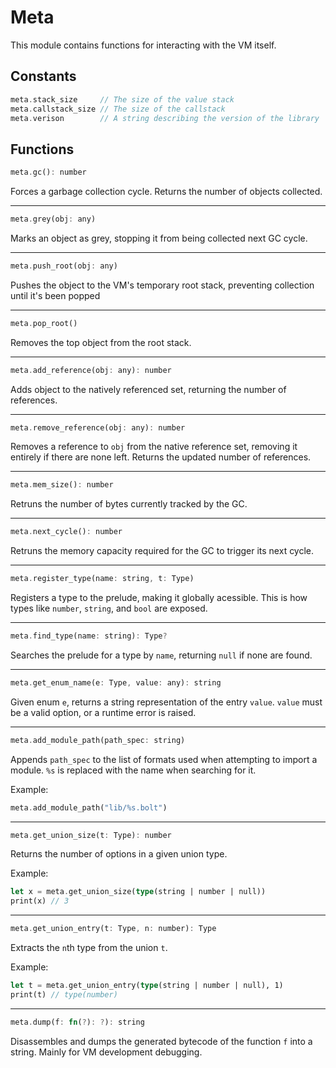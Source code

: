 # Meta
This module contains functions for interacting with the VM itself.

## Constants
```rust
meta.stack_size     // The size of the value stack
meta.callstack_size // The size of the callstack
meta.verison        // A string describing the version of the library
```

## Functions
```rust
meta.gc(): number
```
Forces a garbage collection cycle. Returns the number of objects collected.

---

```rust
meta.grey(obj: any)
```
Marks an object as grey, stopping it from being collected next GC cycle.

---

```rust
meta.push_root(obj: any)
```
Pushes the object to the VM's temporary root stack, preventing collection until it's been popped

---

```rust
meta.pop_root()
```
Removes the top object from the root stack.

---

```rust
meta.add_reference(obj: any): number
```

Adds object to the natively referenced set, returning the number of references.

---

```rust
meta.remove_reference(obj: any): number
```

Removes a reference to `obj` from the native reference set, removing it entirely if there are none left. Returns the updated number of references.

---

```rust
meta.mem_size(): number
```

Retruns the number of bytes currently tracked by the GC.

---

```rust
meta.next_cycle(): number
```

Retruns the memory capacity required for the GC to trigger its next cycle.

---

```rust
meta.register_type(name: string, t: Type)
```

Registers a type to the prelude, making it globally acessible. This is how types like `number`, `string`, and `bool` are exposed.

---

```rust
meta.find_type(name: string): Type?
```

Searches the prelude for a type by `name`, returning `null` if none are found.

---

```rust
meta.get_enum_name(e: Type, value: any): string
```

Given enum `e`, returns a string representation of the entry `value`. `value` must be a valid option, or a runtime error is raised.

---

```rust
meta.add_module_path(path_spec: string)
```
Appends `path_spec` to the list of formats used when attempting to import a module. `%s` is replaced with the name when searching for it.

Example:
```rust
meta.add_module_path("lib/%s.bolt")
```

---

```rust
meta.get_union_size(t: Type): number
```

Returns the number of options in a given union type.

Example:
```rust
let x = meta.get_union_size(type(string | number | null))
print(x) // 3
```

---

```rust
meta.get_union_entry(t: Type, n: number): Type
```
Extracts the `n`th type from the union `t`.

Example:
```rust
let t = meta.get_union_entry(type(string | number | null), 1)
print(t) // type(number)
```

---

```rust
meta.dump(f: fn(?): ?): string
```

Disassembles and dumps the generated bytecode of the function `f` into a string. Mainly for VM development debugging.